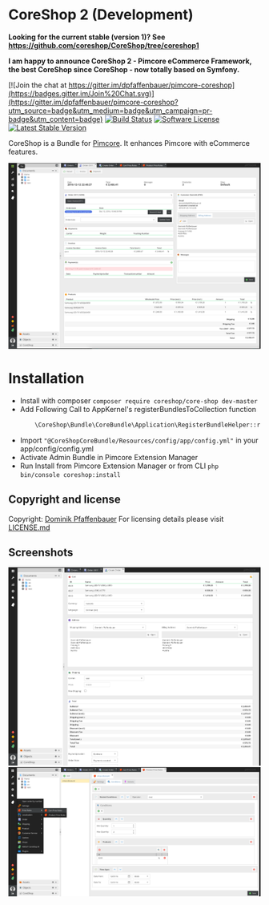 # CoreShop 2 (Development)

**Looking for the current stable (version 1)?
See https://github.com/coreshop/CoreShop/tree/coreshop1**

**I am happy to announce CoreShop 2 - Pimcore eCommerce Framework, the best CoreShop since CoreShop - now totally based on Symfony.**

[![Join the chat at https://gitter.im/dpfaffenbauer/pimcore-coreshop](https://badges.gitter.im/Join%20Chat.svg)](https://gitter.im/dpfaffenbauer/pimcore-coreshop?utm_source=badge&utm_medium=badge&utm_campaign=pr-badge&utm_content=badge)
[![Build Status](https://travis-ci.org/coreshop/CoreShop.svg?branch=master)](https://travis-ci.org/coreshop/CoreShop)
[![Software License](https://img.shields.io/badge/license-GPLv3-brightgreen.svg?style=flat)](LICENSE.md)
[![Latest Stable Version](https://poser.pugx.org/coreshop/core-shop/v/stable)](https://packagist.org/packages/coreshop/core-shop)

CoreShop is a Bundle for [Pimcore](http://www.pimcore.org). It enhances Pimcore with eCommerce features.

![CoreShop Interface](docs/img/screenshot.png)

# Installation
 - Install with composer ```composer require coreshop/core-shop dev-master```
 - Add Following Call to AppKernel's registerBundlesToCollection function
    ```php
        \CoreShop\Bundle\CoreBundle\Application\RegisterBundleHelper::registerBundles($collection);
    ```
 - Import ```"@CoreShopCoreBundle/Resources/config/app/config.yml"``` in your app/config/config.yml
 - Activate Admin Bundle in Pimcore Extension Manager
 - Run Install from Pimcore Extension Manager or from CLI
    ```php bin/console coreshop:install```

## Copyright and license 
Copyright: [Dominik Pfaffenbauer](https://www.pfaffenbauer.at)
For licensing details please visit [LICENSE.md](LICENSE.md) 

## Screenshots
![CoreShop Interface](docs/img/screenshot2.png)
![CoreShop Interface](docs/img/screenshot3.png)
